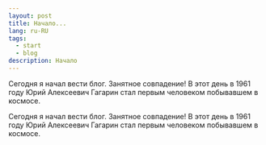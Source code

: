 ```yaml
---
layout: post
title: Начало...
lang: ru-RU
tags:
  - start
  - blog
description: Начало
---
```

Сегодня я начал вести блог. Занятное совпадение! В этот день в 1961 году Юрий Алексеевич Гагарин стал первым человеком побывавшем в космосе.
<!--more-->

Сегодня я начал вести блог. Занятное совпадение! В этот день в 1961 году Юрий Алексеевич Гагарин стал первым человеком побывавшем в космосе.
